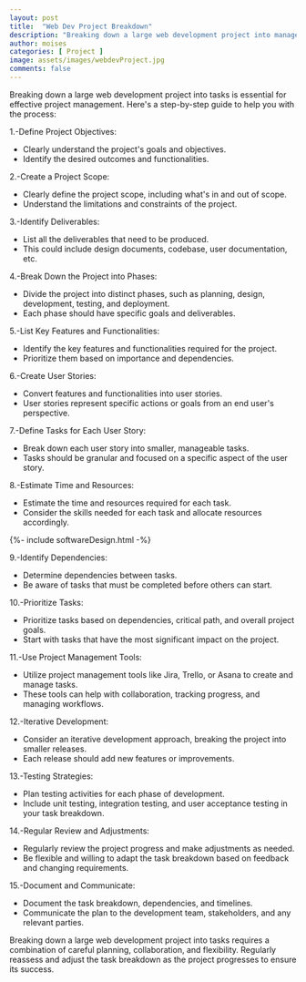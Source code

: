 ```yaml
---
layout: post
title:  "Web Dev Project Breakdown"
description: "Breaking down a large web development project into manageable tasks is crucial for effective planning, organization, and successful execution"
author: moises
categories: [ Project ]
image: assets/images/webdevProject.jpg
comments: false
---
```

Breaking down a large web development project into tasks is essential for effective project management. Here's a step-by-step guide to help you with the process:

1.-Define Project Objectives:

- Clearly understand the project's goals and objectives.
- Identify the desired outcomes and functionalities.

2.-Create a Project Scope:

- Clearly define the project scope, including what's in and out of scope.
- Understand the limitations and constraints of the project.

3.-Identify Deliverables:

- List all the deliverables that need to be produced.
- This could include design documents, codebase, user documentation, etc.

4.-Break Down the Project into Phases:

- Divide the project into distinct phases, such as planning, design, development, testing, and deployment.
- Each phase should have specific goals and deliverables.

5.-List Key Features and Functionalities:

- Identify the key features and functionalities required for the project.
- Prioritize them based on importance and dependencies.

6.-Create User Stories:

- Convert features and functionalities into user stories.
- User stories represent specific actions or goals from an end user's perspective.

7.-Define Tasks for Each User Story:

- Break down each user story into smaller, manageable tasks.
- Tasks should be granular and focused on a specific aspect of the user story.

8.-Estimate Time and Resources:

- Estimate the time and resources required for each task.
- Consider the skills needed for each task and allocate resources accordingly.

<div>
{%- include softwareDesign.html -%}
</div>

9.-Identify Dependencies:

- Determine dependencies between tasks.
- Be aware of tasks that must be completed before others can start.

10.-Prioritize Tasks:

- Prioritize tasks based on dependencies, critical path, and overall project goals.
- Start with tasks that have the most significant impact on the project.

11.-Use Project Management Tools:

- Utilize project management tools like Jira, Trello, or Asana to create and manage tasks.
- These tools can help with collaboration, tracking progress, and managing workflows.

12.-Iterative Development:

- Consider an iterative development approach, breaking the project into smaller releases.
- Each release should add new features or improvements.

13.-Testing Strategies:

- Plan testing activities for each phase of development.
- Include unit testing, integration testing, and user acceptance testing in your task breakdown.

14.-Regular Review and Adjustments:

- Regularly review the project progress and make adjustments as needed.
- Be flexible and willing to adapt the task breakdown based on feedback and changing requirements.

15.-Document and Communicate:

- Document the task breakdown, dependencies, and timelines.
- Communicate the plan to the development team, stakeholders, and any relevant parties.

Breaking down a large web development project into tasks requires a combination of careful planning, collaboration, and flexibility. Regularly reassess and adjust the task breakdown as the project progresses to ensure its success.